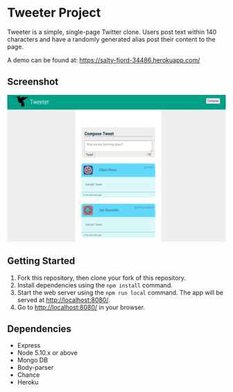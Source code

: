 # Tweeter Project

Tweeter is a simple, single-page Twitter clone. Users post text within 140 characters and have a randomly generated alias post their content to the page.

A demo can be found at:
https://salty-fjord-34486.herokuapp.com/

## Screenshot

!['Home Page'](https://github.com/boomerandzapper/tweetr/blob/master/Docs/screenshot.png)

## Getting Started

1. Fork this repository, then clone your fork of this repository.
2. Install dependencies using the `npm install` command.
3. Start the web server using the `npm run local` command. The app will be served at <http://localhost:8080/>.
4. Go to <http://localhost:8080/> in your browser.

## Dependencies

- Express
- Node 5.10.x or above
- Mongo DB
- Body-parser
- Chance
- Heroku



